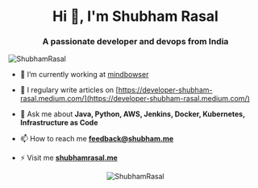 <h1 align="center">Hi 👋, I'm Shubham Rasal</h1>
<h3 align="center">A passionate developer and devops from India</h3>
<p align="left"> <img src="https://komarev.com/ghpvc/?username=ShubhamRasal" alt="ShubhamRasal" /> </p>

- 🔭 I’m currently working at [mindbowser](https://mindbowser.com/)

- 📝 I regulary write articles on [https://developer-shubham-rasal.medium.com/](https://developer-shubham-rasal.medium.com/)

- 💬 Ask me about **Java, Python, AWS, Jenkins, Docker, Kubernetes, Infrastructure as Code**

- 📫 How to reach me **feedback@shubham.me**

- ⚡ Visit me **[shubhamrasal.me](http://shubhamrasal.me)**

<p align="center"> <img src="https://github-readme-stats.vercel.app/api?username=ShubhamRasal&show_icons=true" alt="ShubhamRasal" /> </p>

